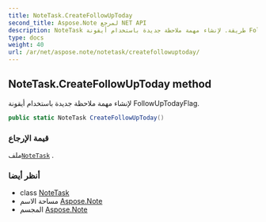 ```yaml
---
title: NoteTask.CreateFollowUpToday
second_title: Aspose.Note لمرجع NET API
description: NoteTask طريقة. لإنشاء مهمة ملاحظة جديدة باستخدام أيقونة FollowUpTodayFlag.
type: docs
weight: 40
url: /ar/net/aspose.note/notetask/createfollowuptoday/
---
```

## NoteTask.CreateFollowUpToday method

لإنشاء مهمة ملاحظة جديدة باستخدام أيقونة FollowUpTodayFlag.

```csharp
public static NoteTask CreateFollowUpToday()
```

### قيمة الإرجاع

ملف[`NoteTask`](../) .

### أنظر أيضا

* class [NoteTask](../)
* مساحة الاسم [Aspose.Note](../../notetask/)
* المجسم [Aspose.Note](../../../)


